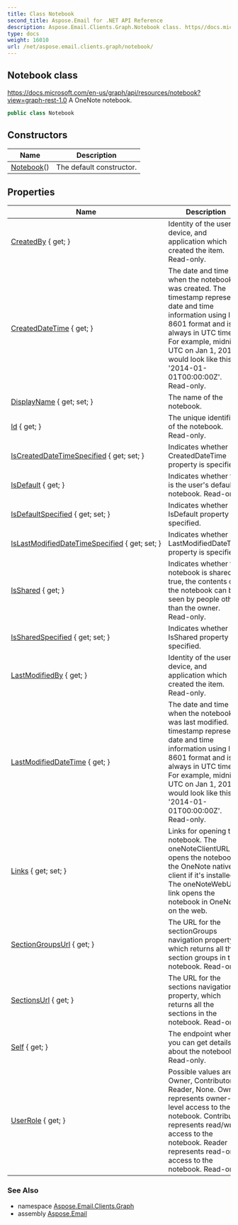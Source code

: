 ```yaml
---
title: Class Notebook
second_title: Aspose.Email for .NET API Reference
description: Aspose.Email.Clients.Graph.Notebook class. https//docs.microsoft.com/enus/graph/api/resources/notebookviewgraphrest1.0 A OneNote notebook
type: docs
weight: 16010
url: /net/aspose.email.clients.graph/notebook/
---
```

## Notebook class

https://docs.microsoft.com/en-us/graph/api/resources/notebook?view=graph-rest-1.0 A OneNote notebook.

```csharp
public class Notebook
```

## Constructors

| Name | Description |
| --- | --- |
| [Notebook](notebook/)() | The default constructor. |

## Properties

| Name | Description |
| --- | --- |
| [CreatedBy](../../aspose.email.clients.graph/notebook/createdby/) { get; } | Identity of the user, device, and application which created the item. Read-only. |
| [CreatedDateTime](../../aspose.email.clients.graph/notebook/createddatetime/) { get; } | The date and time when the notebook was created. The timestamp represents date and time information using ISO 8601 format and is always in UTC time. For example, midnight UTC on Jan 1, 2014 would look like this: '2014-01-01T00:00:00Z'. Read-only. |
| [DisplayName](../../aspose.email.clients.graph/notebook/displayname/) { get; set; } | The name of the notebook. |
| [Id](../../aspose.email.clients.graph/notebook/id/) { get; } | The unique identifier of the notebook. Read-only. |
| [IsCreatedDateTimeSpecified](../../aspose.email.clients.graph/notebook/iscreateddatetimespecified/) { get; set; } | Indicates whether CreatedDateTime property is specified. |
| [IsDefault](../../aspose.email.clients.graph/notebook/isdefault/) { get; } | Indicates whether this is the user's default notebook. Read-only. |
| [IsDefaultSpecified](../../aspose.email.clients.graph/notebook/isdefaultspecified/) { get; set; } | Indicates whether IsDefault property is specified. |
| [IsLastModifiedDateTimeSpecified](../../aspose.email.clients.graph/notebook/islastmodifieddatetimespecified/) { get; set; } | Indicates whether LastModifiedDateTime property is specified. |
| [IsShared](../../aspose.email.clients.graph/notebook/isshared/) { get; } | Indicates whether the notebook is shared. If true, the contents of the notebook can be seen by people other than the owner. Read-only. |
| [IsSharedSpecified](../../aspose.email.clients.graph/notebook/issharedspecified/) { get; set; } | Indicates whether IsShared property is specified. |
| [LastModifiedBy](../../aspose.email.clients.graph/notebook/lastmodifiedby/) { get; } | Identity of the user, device, and application which created the item. Read-only. |
| [LastModifiedDateTime](../../aspose.email.clients.graph/notebook/lastmodifieddatetime/) { get; } | The date and time when the notebook was last modified. The timestamp represents date and time information using ISO 8601 format and is always in UTC time. For example, midnight UTC on Jan 1, 2014 would look like this: '2014-01-01T00:00:00Z'. Read-only. |
| [Links](../../aspose.email.clients.graph/notebook/links/) { get; set; } | Links for opening the notebook. The oneNoteClientURL link opens the notebook in the OneNote native client if it's installed. The oneNoteWebURL link opens the notebook in OneNote on the web. |
| [SectionGroupsUrl](../../aspose.email.clients.graph/notebook/sectiongroupsurl/) { get; } | The URL for the sectionGroups navigation property, which returns all the section groups in the notebook. Read-only. |
| [SectionsUrl](../../aspose.email.clients.graph/notebook/sectionsurl/) { get; } | The URL for the sections navigation property, which returns all the sections in the notebook. Read-only. |
| [Self](../../aspose.email.clients.graph/notebook/self/) { get; } | The endpoint where you can get details about the notebook. Read-only. |
| [UserRole](../../aspose.email.clients.graph/notebook/userrole/) { get; } | Possible values are: Owner, Contributor, Reader, None. Owner represents owner-level access to the notebook. Contributor represents read/write access to the notebook. Reader represents read-only access to the notebook. Read-only. |

### See Also

* namespace [Aspose.Email.Clients.Graph](../../aspose.email.clients.graph/)
* assembly [Aspose.Email](../../)


